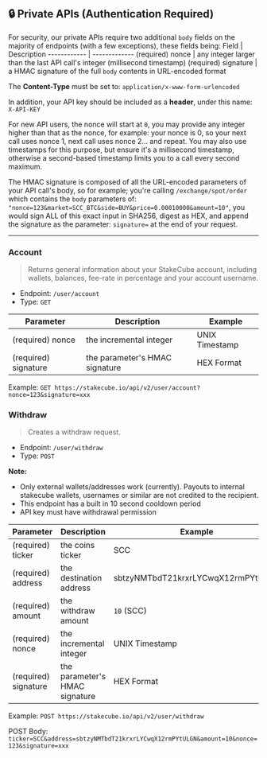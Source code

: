## :lock: **Private APIs (Authentication Required)**

For security, our private APIs require two additional `body` fields on the majority of endpoints (with a few exceptions), these fields being:
Field | Description
------------ | -------------
(required) nonce | any integer larger than the last API call's integer (millisecond timestamp)
(required) signature | a HMAC signature of the full `body` contents in URL-encoded format

The **Content-Type** must be set to: `application/x-www-form-urlencoded`

In addition, your API key should be included as a **header**, under this name: `X-API-KEY`

For new API users, the nonce will start at `0`, you may provide any integer higher than that as the nonce, for example: your nonce is 0, so your next call uses nonce 1, next call uses nonce 2... and repeat. You may also use timestamps for this purpose, but ensure it's a millisecond timestamp, otherwise a second-based timestamp limits you to a call every second maximum.

The HMAC signature is composed of all the URL-encoded parameters of your API call's body, so for example; you're calling `/exchange/spot/order` which contains the `body` parameters of: `"nonce=123&market=SCC_BTC&side=BUY&price=0.00010000&amount=10"`, you would sign ALL of this exact input in SHA256, digest as HEX, and append the signature as the parameter: `signature=` at the end of your request.

---

### Account
> Returns general information about your StakeCube account, including wallets, balances, fee-rate in percentage and your account username.
- Endpoint: `/user/account`
- Type: `GET`

Parameter | Description | Example
------------ | ------------- | -------------
(required) nonce | the incremental integer | UNIX Timestamp
(required) signature | the parameter's HMAC signature | HEX Format

Example: `GET https://stakecube.io/api/v2/user/account?nonce=123&signature=xxx`

### Withdraw
> Creates a withdraw request.
- Endpoint: `/user/withdraw`
- Type: `POST`

**Note:** 
- Only external wallets/addresses work (currently). Payouts to internal stakecube wallets, usernames or similar are not credited to the recipient.
- This endpoint has a built in 10 second cooldown period
- API key must have withdrawal permission

Parameter | Description | Example
------------ | ------------- | -------------
(required) ticker | the coins ticker | SCC
(required) address | the destination address | sbtzyNMTbdT21krxrLYCwqX12rmPYtULGN
(required) amount | the withdraw amount | `10` (SCC)
(required) nonce | the incremental integer | UNIX Timestamp
(required) signature | the parameter's HMAC signature | HEX Format



Example: `POST https://stakecube.io/api/v2/user/withdraw`

POST Body: `ticker=SCC&address=sbtzyNMTbdT21krxrLYCwqX12rmPYtULGN&amount=10&nonce=123&signature=xxx`

